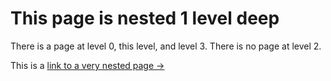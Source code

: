 # This page is nested 1 level deep

There is a page at level 0, this level, and level 3. There is no page at level 2.

This is a [link to a very nested page &rarr;](/hierarchical%20nav/nested-level-1/nested-level-2/nested-level-3)
